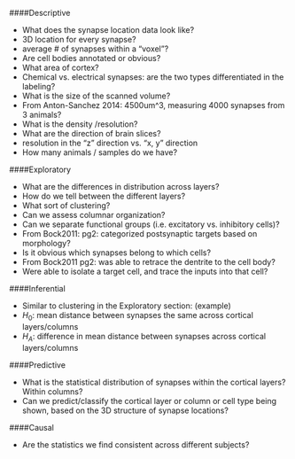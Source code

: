 ####Descriptive
* What does the synapse location data look like?  
* 3D location for every synapse?    
* average # of synapses within a “voxel”?
* Are cell bodies annotated or obvious?  
* What area of cortex?  
* Chemical vs. electrical synapses: are the two types differentiated in the labeling?  
* What is the size of the scanned volume?  
* From Anton-Sanchez 2014: 4500um^3, measuring 4000 synapses from 3 animals?  
* What is the density /resolution?  
* What are the direction of brain slices?   
* resolution in the “z” direction vs. “x, y” direction  
* How many animals / samples do we have?  

####Exploratory
* What are the differences in distribution across layers?  
* How do we tell between the different layers?  
* What sort of clustering?  
* Can we assess columnar organization?  
* Can we separate functional groups (i.e. excitatory vs. inhibitory cells)?  
* From Bock2011: pg2: categorized postsynaptic targets based on morphology?  
* Is it obvious which synapses belong to which cells?   
* From Bock2011 pg2: was able to retrace the dentrite to the cell body?    
* Were able to isolate a target cell, and trace the inputs into that cell?

####Inferential
* Similar to clustering in the Exploratory section: (example)  
* ${H_0}$: mean distance between synapses the same across cortical layers/columns  
* ${H_A}$: difference in mean distance between synapses across cortical layers/columns  

####Predictive
* What is the statistical distribution of synapses within the cortical layers? Within columns?  
* Can we predict/classify the cortical layer or column or cell type being shown, based on the 3D structure of synapse locations?  

####Causal
* Are the statistics we find consistent across different subjects?  

